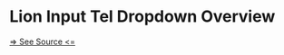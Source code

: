 # Lion Input Tel Dropdown Overview

[=> See Source <=](../../../docs/components/input-tel-dropdown/overview.md)
